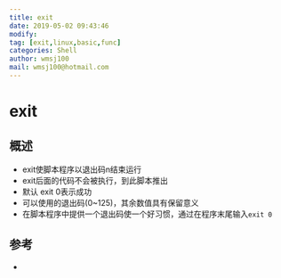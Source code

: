 ```yaml
---
title: exit
date: 2019-05-02 09:43:46	
modify: 
tag: [exit,linux,basic,func]
categories: Shell
author: wmsj100
mail: wmsj100@hotmail.com
---
```


# exit

## 概述
- exit使脚本程序以退出码n结束运行
- exit后面的代码不会被执行，到此脚本推出
- 默认 exit 0表示成功
- 可以使用的退出码(0~125)，其余数值具有保留意义
- 在脚本程序中提供一个退出码使一个好习惯，通过在程序末尾输入`exit 0`

## 参考
- []()
